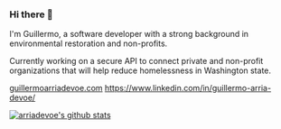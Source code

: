 ### Hi there 👋

I'm Guillermo, a software developer with a strong background in environmental restoration and non-profits. 

Currently working on a secure API to connect private and non-profit organizations that will help reduce homelessness in Washington state.

[guillermoarriadevoe.com](https://guillermoarriadevoe.com/)
https://www.linkedin.com/in/guillermo-arria-devoe/

[![arriadevoe's github stats](https://github-readme-stats.vercel.app/api?username=arriadevoe)](https://github.com/arriadevoe/github-readme-stats)

<!--
**arriadevoe/ArriaDevoe** is a ✨ _special_ ✨ repository because its `README.md` (this file) appears on your GitHub profile.

Here are some ideas to get you started:

- 🔭 I’m currently working on ...
- 🌱 I’m currently learning ...
- 👯 I’m looking to collaborate on ...
- 🤔 I’m looking for help with ...
- 💬 Ask me about ...
- 📫 How to reach me: ...
- 😄 Pronouns: ...
- ⚡ Fun fact: ...
-->
